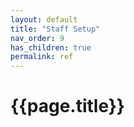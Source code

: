 ```yaml
---
layout: default
title: "Staff Setup"
nav_order: 9
has_children: true
permalink: ref
---
```


# {{page.title}}